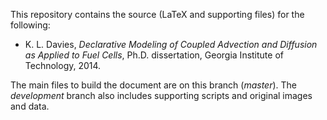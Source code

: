 This repository contains the source (LaTeX and supporting files) for the 
following:

- K. L. Davies,
*Declarative Modeling of Coupled Advection and Diffusion as Applied to Fuel Cells*,
 Ph.D. dissertation, Georgia Institute of Technology, 2014.

The main files to build the document are on this branch (*master*).  The 
*development* branch also includes supporting scripts and original images and 
data.
